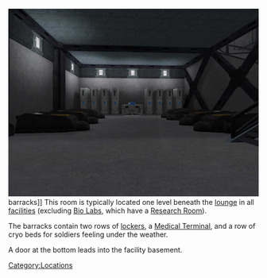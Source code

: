 ![](images/Barracksdownstairs.jpg "fig:Barracksdownstairs.jpg") barracks\]\]
This room is typically located one level beneath the
[lounge](Lounge.md) in all [facilities](Facilities.md)
(excluding [Bio Labs](Bio_Laboratory.md), which have a [Research
Room](Research_Room.md)).

The barracks contain two rows of [lockers](Lockers.md), a
[Medical Terminal](Medical_Terminal.md), and a row of cryo beds
for soldiers feeling under the weather.

A door at the bottom leads into the facility basement.

[Category:Locations](Category:Locations.md)
